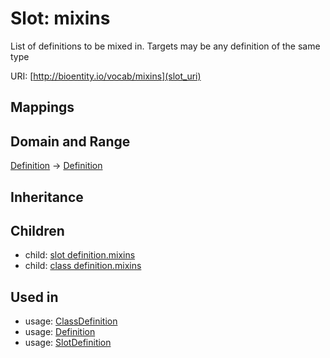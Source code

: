 # Slot: mixins


List of definitions to be mixed in. Targets may be any definition of the same type

URI: [http://bioentity.io/vocab/mixins](slot_uri)
## Mappings

## Domain and Range

[Definition](Definition.md) -> [Definition](Definition.md)
## Inheritance

## Children

 *  child: [slot definition.mixins](slot_definition_mixins.md)
 *  child: [class definition.mixins](class_definition_mixins.md)
## Used in

 *  usage: [ClassDefinition](ClassDefinition.md)
 *  usage: [Definition](Definition.md)
 *  usage: [SlotDefinition](SlotDefinition.md)
